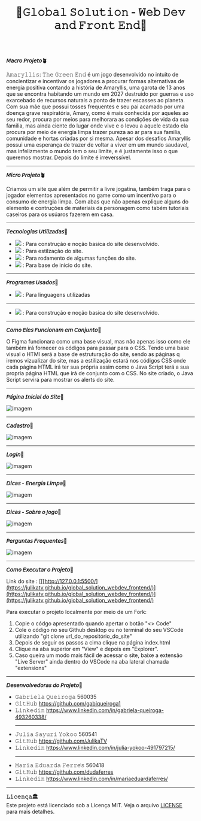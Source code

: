 <h1 align="center">🌱𝙶𝚕𝚘𝚋𝚊𝚕 𝚂𝚘𝚕𝚞𝚝𝚒𝚘𝚗 - 𝚆𝚎𝚋 𝙳𝚎𝚟 𝚊𝚗𝚍 𝙵𝚛𝚘𝚗𝚝 𝙴𝚗𝚍🌱</h1>
<br>
<br>

**𝘔𝘢𝘤𝘳𝘰 𝘗𝘳𝘰𝘫𝘦𝘵𝘰🪴**  

𝙰𝚖𝚊𝚛𝚢𝚕𝚕𝚒𝚜: 𝚃𝚑𝚎 𝙶𝚛𝚎𝚎𝚗 𝙴𝚗𝚍 é um jogo desenvolvido no intuito de concientizar e incentivar os jogadores a procurar formas alternativas de energia positiva contando a história de Amaryllis, uma garota de 13 anos que se encontra habitando um mundo em 2027 destruido por guerras e uso exarcebado de recursos naturais a ponto de trazer escasses ao planeta.
Com sua mãe que possui tosses frequentes e seu pai acamado por uma doença grave respiratória, Amary, como é mais conhecida por aqueles ao seu redor, procura por meios para melhorara as condições de vida da sua familia, mas ainda ciente do lugar onde vive e o levou a aquele estado ela procura por meio de energia limpa trazer pureza ao ar para sua familia, comunidade e hortas criadas por si mesma. Apesar dos desafios Amaryllis possui uma esperança de trazer de voltar a viver em um mundo saudavel, mas infelizmente o mundo tem o seu limite, e é justamente isso o que queremos mostrar. Depois do limite é irreverssível.

<hr>

**𝘔𝘪𝘤𝘳𝘰 𝘗𝘳𝘰𝘫𝘦𝘵𝘰🪴**  

Criamos um site que além de permitir a livre jogatina, também traga para o jogador elementos apresentados no game como um incentivo para o consumo de energia limpa. Com abas que não apenas explique alguns do elemento e contruções de materiais da personagem como tabém tutoriais caseiros para os usúaros fazerem em casa.

<hr>

**𝘛𝘦𝘤𝘯𝘰𝘭𝘰𝘨𝘪𝘢𝘴 𝘜𝘵𝘪𝘭𝘪𝘻𝘢𝘥𝘢𝘴🍃**  

- <img src="https://skillicons.dev/icons?i=figma" />  : Para construção e noção basica do site desenvolvido.
- <img src="https://skillicons.dev/icons?i=css" />  : Para estilzação do site.
- <img src="https://skillicons.dev/icons?i=js" />  : Para rodamento de algumas funções do site. 
- <img src="https://skillicons.dev/icons?i=html" />  : Para base de inicio do site.
  
<hr>

**𝘗𝘳𝘰𝘨𝘳𝘢𝘮𝘢𝘴 𝘜𝘴𝘢𝘥𝘰𝘴🍃**  

- <img src="https://skillicons.dev/icons?i=vscode" />  : Para linguagens utilizadas

<hr>

- <img src="https://skillicons.dev/icons?i=figma" />  : Para construção e noção basica do site desenvolvido.

<hr>

**𝘊𝘰𝘮𝘰 𝘌𝘭𝘦𝘴 𝘍𝘶𝘯𝘤𝘪𝘰𝘯𝘢𝘮 𝘦𝘮 𝘊𝘰𝘯𝘫𝘶𝘯𝘵𝘰🍃**

O Figma funcionara como uma base visual, mas não apenas isso como ele também irá fornecer os códigos para passar para o CSS. Tendo uma base visual o HTMl será a base de estruturação do site, sendo as páginas q iremos vizualizar do site, mas a estilização estará nos códigos CSS onde cada página HTML irá ter sua própria assim como o Java Script terá a sua propria página HTML que irá de conjunto com o CSS. No site criado, o Java Script servirá para mostrar os alerts do site.

<hr>

**𝘗𝘢́𝘨𝘪𝘯𝘢 𝘐𝘯𝘪𝘤𝘪𝘢𝘭 𝘥𝘰 𝘚𝘪𝘵𝘦🍃**

<img src="./Amaryllis_The_Green_End/pagesCss/assets/inicial.png" alt="imagem" />

<hr>

**𝘊𝘢𝘥𝘢𝘴𝘵𝘳𝘰🍃**

<img src="./Amaryllis_The_Green_End/pagesCss/assets/cadastro.png" alt="imagem" />

<hr>
  
**𝘓𝘰𝘨𝘪𝘯🍃**  

<img src="./Amaryllis_The_Green_End/pagesCss/assets/login.png" alt="imagem" />

<hr>

**𝘋𝘪𝘤𝘢𝘴 - 𝘌𝘯𝘦𝘳𝘨𝘪𝘢 𝘓𝘪𝘮𝘱𝘢🍃** 

<img src="./Amaryllis_The_Green_End/pagesCss/assets/energia.png" alt="imagem" />


<hr>

**𝘋𝘪𝘤𝘢𝘴 - 𝘚𝘰𝘣𝘳𝘦 𝘰 𝘑𝘰𝘨𝘰🍃** 

<img src="./Amaryllis_The_Green_End/pagesCss/assets/sobre.png" alt="imagem" />

<hr>

**𝘗𝘦𝘳𝘨𝘶𝘯𝘵𝘢𝘴 𝘍𝘳𝘦𝘲𝘶𝘦𝘯𝘵𝘦𝘴🍃**

<img src="./Amaryllis_The_Green_End/pagesCss/assets/perguntas.png" alt="imagem" />

<hr>

**𝘊𝘰𝘮𝘰 𝘌𝘹𝘦𝘤𝘶𝘵𝘢𝘳 𝘰 𝘗𝘳𝘰𝘫𝘦𝘵𝘰🍃**  

Link do site : [[[http://127.0.0.1:5500/](https://julikatv.github.io/global_solution_webdev_frontend/)](https://julikatv.github.io/global_solution_webdev_frontend/)](https://julikatv.github.io/global_solution_webdev_frontend/)

Para executar o projeto localmente por meio de um Fork:

1. Copie o códgo apresentado quando apertar o botão "<> Code"
2. Cole o código no seu Github desktop ou no terminal do seu VSCode utilizando "git clone url_do_repositório_do_site"
3. Depois de seguir os passos a cima clique na página index.html
4. Clique na aba superior em "View" e depois em "Explorer".
5. Caso queira um modo mais fácil de acessar o site, baixe a extensão "Live Server" ainda dentro do VSCode na aba lateral chamada "extensions" 

<hr>

**𝘋𝘦𝘴𝘦𝘯𝘷𝘰𝘭𝘷𝘦𝘥𝘰𝘳𝘢𝘴 𝘥𝘰 𝘗𝘳𝘰𝘫𝘦𝘵𝘰🍃**

- 𝙶𝚊𝚋𝚛𝚒𝚎𝚕𝚊 𝚀𝚞𝚎𝚒𝚛𝚘𝚐𝚊      560035
- 𝙶𝚒𝚝𝙷𝚞𝚋    https://github.com/gabiqueiroga1
- 𝙻𝚒𝚗𝚔𝚎𝚍𝚒𝚗   https://www.linkedin.com/in/gabriela-queiroga-493260338/
  <hr>
- 𝙹𝚞𝚕𝚒𝚊 𝚂𝚊𝚢𝚞𝚛𝚒 𝚈𝚘𝚔𝚘𝚘    560541
- 𝙶𝚒𝚝𝙷𝚞𝚋    https://github.com/JulikaTV
- 𝙻𝚒𝚗𝚔𝚎𝚍𝚒𝚗   https://www.linkedin.com/in/julia-yokoo-491797215/
  <hr>
- 𝙼𝚊𝚛𝚒𝚊 𝙴𝚍𝚞𝚊𝚛𝚍𝚊 𝙵𝚎𝚛𝚛𝚎́𝚜   560418
- 𝙶𝚒𝚝𝙷𝚞𝚋    https://github.com/dudaferres
- 𝙻𝚒𝚗𝚔𝚎𝚍𝚒𝚗   https://www.linkedin.com/in/mariaeduardaferres/

<hr>

**𝙻𝚒𝚌𝚎𝚗𝚌̧𝚊🏛️**  
Este projeto está licenciado sob a Licença MIT. Veja o arquivo [LICENSE](./LICENSE) para mais detalhes.
